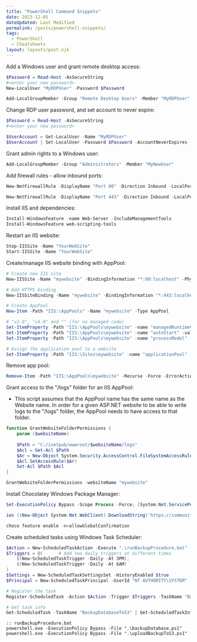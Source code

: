 ```yaml
---
title: "PowerShell Command Snippets"
date: 2023-12-05
dateUpdated: Last Modified
permalink: /posts/powershell-snippets/
tags:
  - PowerShell
  - Cheatsheets
layout: layouts/post.njk
---
```


Add a Windows user and grant remote desktop access:
```powershell
$Password = Read-Host -AsSecureString   
#<enter your new password>
New-LocalUser "MyRDPUser" -Password $Password

Add-LocalGroupMember -Group "Remote Desktop Users" -Member "MyRDPUser"
```

Change RDP user password, and set account to never expire:
```powershell
$Password = Read-Host -AsSecureString
#<enter your new password>

$UserAccount = Get-LocalUser -Name "MyRDPUser"
$UserAccount | Set-LocalUser -Password $Password -AccountNeverExpires -PasswordNeverExpires 1
```

Grant admin rights to a Windows user:
```powershell
Add-LocalGroupMember -Group "Administrators" -Member "MyNewUser"
```

Add firewall rules - allow inbound ports:
```powershell
New-NetFirewallRule -DisplayName "Port 80" -Direction Inbound -LocalPort 80 -Protocol TCP -Action Allow

New-NetFirewallRule -DisplayName "Port 443" -Direction Inbound -LocalPort 443 -Protocol TCP -Action Allow
```

Install IIS and dependencies:
```powershell
Install-WindowsFeature -name Web-Server -IncludeManagementTools
Install-WindowsFeature web-scripting-tools
```

Restart an IIS website:
```powershell
Stop-IISSite -Name "YourWebSite"
Start-IISSite -Name "YourWebSite"
```

Create/manage IIS website binding with AppPool:
```powershell
# Create new IIS site
New-IISSite -Name "mywebsite" -BindingInformation "*:80:localhost" -PhysicalPath "C:\inetpub\wwwroot\mywebsite"

# Add HTTPS binding
New-IISSiteBinding -Name "mywebsite" -BindingInformation "*:443:localhost" -CertificateThumbPrint "<YOUR_CERT_THUMBPRINT>" -CertStoreLocation "Cert:\LocalMachine\My" -Protocol https -SslFlag 1

# Create AppPool
New-Item -Path "IIS:\AppPools" -Name "mywebsite" -Type AppPool

# "v2.0", "v4.0" and "" (for no managed code)
Set-ItemProperty -Path "IIS:\AppPools\mywebsite" -name "managedRuntimeVersion" -value ""
Set-ItemProperty -Path "IIS:\AppPools\mywebsite" -name "autoStart" -value $true
Set-ItemProperty -Path "IIS:\AppPools\mywebsite" -name "processModel" -value @{identitytype="ApplicationPoolIdentity"}

# Assign the application pool to a website
Set-ItemProperty -Path "IIS:\Sites\mywebsite" -name "applicationPool" -value "mywebsite"
```

Remove app pool:
```powershell
Remove-Item -Path "IIS:\AppPools\mywebsite" -Recurse -Force -ErrorAction SilentlyContinue
```

Grant access to the "/logs" folder for an IIS AppPool:
- This script assumes that the AppPool name has the same name as the Website name. In order for a given ASP.NET website to be able to write logs to the "/logs" folder, the AppPool needs to have access to that folder. 
```powershell
function GrantWebsiteFolderPermissions { 
    param ($websiteName) 
                  
    $Path = "C:/inetpub/wwwroot/$websiteName/logs"
    $Acl = Get-Acl $Path
    $Ar = New-Object System.Security.AccessControl.FileSystemAccessRule("IIS AppPool\$websiteName", "FullControl", "ContainerInherit,ObjectInherit", "None", "Allow")
    $Acl.SetAccessRule($Ar)
    Set-Acl $Path $Acl
}

GrantWebsiteFolderPermissions -websiteName "mywebsite"
```

Install Chocolatey Windows Package Manager:
```powershell
Set-ExecutionPolicy Bypass -Scope Process -Force; [System.Net.ServicePointManager]::SecurityProtocol = [System.Net.ServicePointManager]::SecurityProtocol -bor 3072;

iex ((New-Object System.Net.WebClient).DownloadString('https://community.chocolatey.org/install.powershell'))

choco feature enable -n=allowGlobalConfirmation
```

Create scheduled tasks using Windows Task Scheduler:
```powershell
$Action = New-ScheduledTaskAction -Execute ".\runBackupProcedure.bat" -WorkingDirectory "C:\YourStartInPath"
$Triggers = @(      # Add two daily triggers at different times
    $(New-ScheduledTaskTrigger -Daily -At 3PM),
    $(New-ScheduledTaskTrigger -Daily -At 6AM)
)
$Settings = New-ScheduledTaskSettingsSet -HistoryEnabled $true
$Principal = New-ScheduledTaskPrincipal -UserId "NT AUTHORITY\SYSTEM" -LogonType ServiceAccount

# Register the task
Register-ScheduledTask -Action $Action -Trigger $Triggers -TaskName "BackupDatabaseToS3" -Description "Runs BackupDatabaseToS3 daily" -Settings $Settings -Principal $Principal

# Get task info
Get-ScheduledTask -TaskName "BackupDatabaseToS3" | Get-ScheduledTaskInfo
```

```batch
:: runBackupProcedure.bat
powershell.exe -ExecutionPolicy Bypass -File ".\backupDatabase.ps1"
powershell.exe -ExecutionPolicy Bypass -File ".\uploadBackupToS3.ps1"
```
